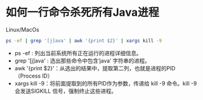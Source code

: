 # 如何一行命令杀死所有Java进程


Linux/MacOs

```bash
ps -ef | grep '[j]ava' | awk '{print $2}' | xargs kill -9
```

- ps -ef : 列出当前系统所有正在运行的进程详细信息。
- grep '[j]ava' : 选出那些命令中包含‘java’ 字符串的进程。
- awk '{print $2}'：从选出的结果中，提取第二列，也就是进程的PID（Process ID）
- xargs kill -9：将前面提取到的所有PID作为参数，传递给 kill -9 命令。kill -9 会发送SIGKILL 信号，强制终止这些进程。

